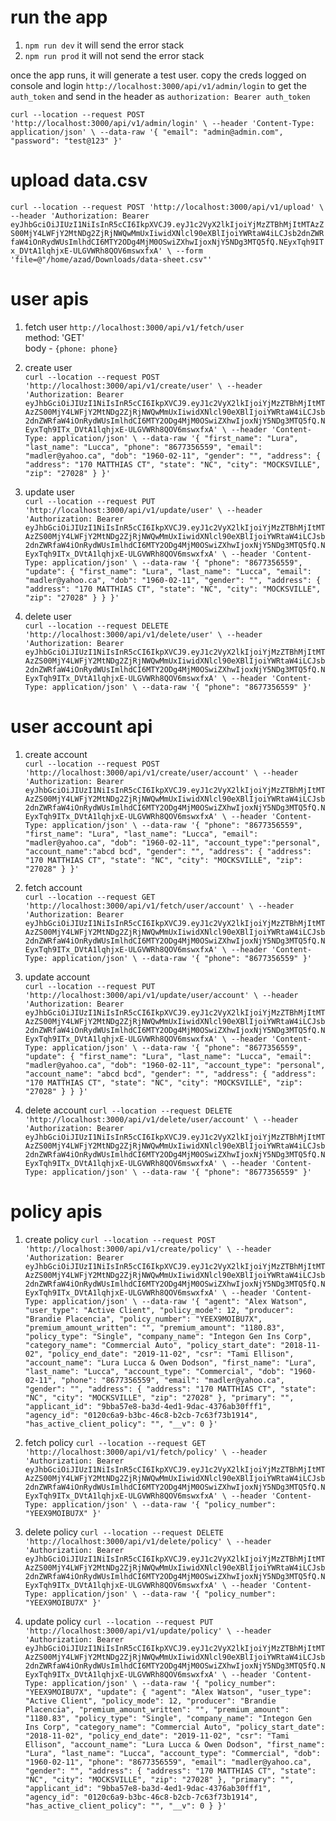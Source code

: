 # run the app
1. `npm run dev` it will send the error stack
2. `npm run prod` it will not send the error stack

once the app runs, it will generate a test user.
copy the creds logged on console and login `http://localhost:3000/api/v1/admin/login` to get the `auth_token` and send in the header as `authorization: Bearer auth_token`  

`curl --location --request POST 'http://localhost:3000/api/v1/admin/login' \
--header 'Content-Type: application/json' \
--data-raw '{
    "email": "admin@admin.com",
    "password": "test@123"
}'`

# upload data.csv   
`curl --location --request POST 'http://localhost:3000/api/v1/upload' \
--header 'Authorization: Bearer eyJhbGciOiJIUzI1NiIsInR5cCI6IkpXVCJ9.eyJ1c2VyX2lkIjoiYjMzZTBhMjItMTAzZS00MjY4LWFjY2MtNDg2ZjRjNWQwMmUxIiwidXNlcl90eXBlIjoiYWRtaW4iLCJsb2dnZWRfaW4iOnRydWUsImlhdCI6MTY2ODg4MjM0OSwiZXhwIjoxNjY5NDg3MTQ5fQ.NEyxTqh9ITx_DVtA1lqhjxE-ULGVWRh8QOV6mswxfxA' \
--form 'file=@"/home/azad/Downloads/data-sheet.csv"'`

# user apis
1. fetch user `http://localhost:3000/api/v1/fetch/user`  
method: 'GET'  
body -  `{phone: phone}`  


2. create user     
`curl --location --request POST 'http://localhost:3000/api/v1/create/user' \
--header 'Authorization: Bearer eyJhbGciOiJIUzI1NiIsInR5cCI6IkpXVCJ9.eyJ1c2VyX2lkIjoiYjMzZTBhMjItMTAzZS00MjY4LWFjY2MtNDg2ZjRjNWQwMmUxIiwidXNlcl90eXBlIjoiYWRtaW4iLCJsb2dnZWRfaW4iOnRydWUsImlhdCI6MTY2ODg4MjM0OSwiZXhwIjoxNjY5NDg3MTQ5fQ.NEyxTqh9ITx_DVtA1lqhjxE-ULGVWRh8QOV6mswxfxA' \
--header 'Content-Type: application/json' \
--data-raw '{
    "first_name": "Lura",
    "last_name": "Lucca",
    "phone": "8677356559",
    "email": "madler@yahoo.ca",
    "dob": "1960-02-11",
    "gender": "",
    "address": {
        "address": "170 MATTHIAS CT",
        "state": "NC",
        "city": "MOCKSVILLE",
        "zip": "27028"
    }
}'`

3. update user   
`curl --location --request PUT 'http://localhost:3000/api/v1/update/user' \
--header 'Authorization: Bearer eyJhbGciOiJIUzI1NiIsInR5cCI6IkpXVCJ9.eyJ1c2VyX2lkIjoiYjMzZTBhMjItMTAzZS00MjY4LWFjY2MtNDg2ZjRjNWQwMmUxIiwidXNlcl90eXBlIjoiYWRtaW4iLCJsb2dnZWRfaW4iOnRydWUsImlhdCI6MTY2ODg4MjM0OSwiZXhwIjoxNjY5NDg3MTQ5fQ.NEyxTqh9ITx_DVtA1lqhjxE-ULGVWRh8QOV6mswxfxA' \
--header 'Content-Type: application/json' \
--data-raw '{
    "phone": "8677356559",
    "update": {
        "first_name": "Lura",
        "last_name": "Lucca",
        "email": "madler@yahoo.ca",
        "dob": "1960-02-11",
        "gender": "",
        "address": {
            "address": "170 MATTHIAS CT",
            "state": "NC",
            "city": "MOCKSVILLE",
            "zip": "27028"
        }
    }
}'`

4. delete user    
`curl --location --request DELETE 'http://localhost:3000/api/v1/delete/user' \
--header 'Authorization: Bearer eyJhbGciOiJIUzI1NiIsInR5cCI6IkpXVCJ9.eyJ1c2VyX2lkIjoiYjMzZTBhMjItMTAzZS00MjY4LWFjY2MtNDg2ZjRjNWQwMmUxIiwidXNlcl90eXBlIjoiYWRtaW4iLCJsb2dnZWRfaW4iOnRydWUsImlhdCI6MTY2ODg4MjM0OSwiZXhwIjoxNjY5NDg3MTQ5fQ.NEyxTqh9ITx_DVtA1lqhjxE-ULGVWRh8QOV6mswxfxA' \
--header 'Content-Type: application/json' \
--data-raw '{
    "phone": "8677356559"
}'`

# user account api
1. create account   
`curl --location --request POST 'http://localhost:3000/api/v1/create/user/account' \
--header 'Authorization: Bearer eyJhbGciOiJIUzI1NiIsInR5cCI6IkpXVCJ9.eyJ1c2VyX2lkIjoiYjMzZTBhMjItMTAzZS00MjY4LWFjY2MtNDg2ZjRjNWQwMmUxIiwidXNlcl90eXBlIjoiYWRtaW4iLCJsb2dnZWRfaW4iOnRydWUsImlhdCI6MTY2ODg4MjM0OSwiZXhwIjoxNjY5NDg3MTQ5fQ.NEyxTqh9ITx_DVtA1lqhjxE-ULGVWRh8QOV6mswxfxA' \
--header 'Content-Type: application/json' \
--data-raw '{
    "phone": "8677356559",
    "first_name": "Lura",
    "last_name": "Lucca",
    "email": "madler@yahoo.ca",
    "dob": "1960-02-11",
    "account_type":"personal",
    "account_name":"abcd bcd",
    "gender": "",
    "address": {
        "address": "170 MATTHIAS CT",
        "state": "NC",
        "city": "MOCKSVILLE",
        "zip": "27028"
    }
}'`  

2. fetch account   
`curl --location --request GET 'http://localhost:3000/api/v1/fetch/user/account' \
--header 'Authorization: Bearer eyJhbGciOiJIUzI1NiIsInR5cCI6IkpXVCJ9.eyJ1c2VyX2lkIjoiYjMzZTBhMjItMTAzZS00MjY4LWFjY2MtNDg2ZjRjNWQwMmUxIiwidXNlcl90eXBlIjoiYWRtaW4iLCJsb2dnZWRfaW4iOnRydWUsImlhdCI6MTY2ODg4MjM0OSwiZXhwIjoxNjY5NDg3MTQ5fQ.NEyxTqh9ITx_DVtA1lqhjxE-ULGVWRh8QOV6mswxfxA' \
--header 'Content-Type: application/json' \
--data-raw '{
    "phone": "8677356559"
}'`

3. update account   
`curl --location --request PUT 'http://localhost:3000/api/v1/update/user/account' \
--header 'Authorization: Bearer eyJhbGciOiJIUzI1NiIsInR5cCI6IkpXVCJ9.eyJ1c2VyX2lkIjoiYjMzZTBhMjItMTAzZS00MjY4LWFjY2MtNDg2ZjRjNWQwMmUxIiwidXNlcl90eXBlIjoiYWRtaW4iLCJsb2dnZWRfaW4iOnRydWUsImlhdCI6MTY2ODg4MjM0OSwiZXhwIjoxNjY5NDg3MTQ5fQ.NEyxTqh9ITx_DVtA1lqhjxE-ULGVWRh8QOV6mswxfxA' \
--header 'Content-Type: application/json' \
--data-raw '{
    "phone": "8677356559",
    "update": {
        "first_name": "Lura",
        "last_name": "Lucca",
        "email": "madler@yahoo.ca",
        "dob": "1960-02-11",
        "account_type": "personal",
        "account_name": "abcd bcd",
        "gender": "",
        "address": {
            "address": "170 MATTHIAS CT",
            "state": "NC",
            "city": "MOCKSVILLE",
            "zip": "27028"
        }
    }
}'`

4. delete account `curl --location --request DELETE 'http://localhost:3000/api/v1/delete/user/account' \
--header 'Authorization: Bearer eyJhbGciOiJIUzI1NiIsInR5cCI6IkpXVCJ9.eyJ1c2VyX2lkIjoiYjMzZTBhMjItMTAzZS00MjY4LWFjY2MtNDg2ZjRjNWQwMmUxIiwidXNlcl90eXBlIjoiYWRtaW4iLCJsb2dnZWRfaW4iOnRydWUsImlhdCI6MTY2ODg4MjM0OSwiZXhwIjoxNjY5NDg3MTQ5fQ.NEyxTqh9ITx_DVtA1lqhjxE-ULGVWRh8QOV6mswxfxA' \
--header 'Content-Type: application/json' \
--data-raw '{
    "phone": "8677356559"
}'`

# policy apis
1. create policy `curl --location --request POST 'http://localhost:3000/api/v1/create/policy' \
--header 'Authorization: Bearer eyJhbGciOiJIUzI1NiIsInR5cCI6IkpXVCJ9.eyJ1c2VyX2lkIjoiYjMzZTBhMjItMTAzZS00MjY4LWFjY2MtNDg2ZjRjNWQwMmUxIiwidXNlcl90eXBlIjoiYWRtaW4iLCJsb2dnZWRfaW4iOnRydWUsImlhdCI6MTY2ODg4MjM0OSwiZXhwIjoxNjY5NDg3MTQ5fQ.NEyxTqh9ITx_DVtA1lqhjxE-ULGVWRh8QOV6mswxfxA' \
--header 'Content-Type: application/json' \
--data-raw '{
    "agent": "Alex Watson",
    "user_type": "Active Client",
    "policy_mode": 12,
    "producer": "Brandie Placencia",
    "policy_number": "YEEX9MOIBU7X",
    "premium_amount_written": "",
    "premium_amount": "1180.83",
    "policy_type": "Single",
    "company_name": "Integon Gen Ins Corp",
    "category_name": "Commercial Auto",
    "policy_start_date": "2018-11-02",
    "policy_end_date": "2019-11-02",
    "csr": "Tami Ellison",
    "account_name": "Lura Lucca & Owen Dodson",
    "first_name": "Lura",
    "last_name": "Lucca",
    "account_type": "Commercial",
    "dob": "1960-02-11",
    "phone": "8677356559",
    "email": "madler@yahoo.ca",
    "gender": "",
    "address": {
        "address": "170 MATTHIAS CT",
        "state": "NC",
        "city": "MOCKSVILLE",
        "zip": "27028"
    },
    "primary": "",
    "applicant_id": "9bba57e8-ba3d-4ed1-9dac-4376ab30fff1",
    "agency_id": "0120c6a9-b3bc-46c8-b2cb-7c63f73b1914",
    "has_active_client_policy": "",
    "__v": 0
}'`   

2. fetch policy `curl --location --request GET 'http://localhost:3000/api/v1/fetch/policy' \
--header 'Authorization: Bearer eyJhbGciOiJIUzI1NiIsInR5cCI6IkpXVCJ9.eyJ1c2VyX2lkIjoiYjMzZTBhMjItMTAzZS00MjY4LWFjY2MtNDg2ZjRjNWQwMmUxIiwidXNlcl90eXBlIjoiYWRtaW4iLCJsb2dnZWRfaW4iOnRydWUsImlhdCI6MTY2ODg4MjM0OSwiZXhwIjoxNjY5NDg3MTQ5fQ.NEyxTqh9ITx_DVtA1lqhjxE-ULGVWRh8QOV6mswxfxA' \
--header 'Content-Type: application/json' \
--data-raw '{
    "policy_number": "YEEX9MOIBU7X"
}'`  

3. delete policy `curl --location --request DELETE 'http://localhost:3000/api/v1/delete/policy' \
--header 'Authorization: Bearer eyJhbGciOiJIUzI1NiIsInR5cCI6IkpXVCJ9.eyJ1c2VyX2lkIjoiYjMzZTBhMjItMTAzZS00MjY4LWFjY2MtNDg2ZjRjNWQwMmUxIiwidXNlcl90eXBlIjoiYWRtaW4iLCJsb2dnZWRfaW4iOnRydWUsImlhdCI6MTY2ODg4MjM0OSwiZXhwIjoxNjY5NDg3MTQ5fQ.NEyxTqh9ITx_DVtA1lqhjxE-ULGVWRh8QOV6mswxfxA' \
--header 'Content-Type: application/json' \
--data-raw '{
    "policy_number": "YEEX9MOIBU7X"
}'`   

4. update policy `curl --location --request PUT 'http://localhost:3000/api/v1/update/policy' \
--header 'Authorization: Bearer eyJhbGciOiJIUzI1NiIsInR5cCI6IkpXVCJ9.eyJ1c2VyX2lkIjoiYjMzZTBhMjItMTAzZS00MjY4LWFjY2MtNDg2ZjRjNWQwMmUxIiwidXNlcl90eXBlIjoiYWRtaW4iLCJsb2dnZWRfaW4iOnRydWUsImlhdCI6MTY2ODg4MjM0OSwiZXhwIjoxNjY5NDg3MTQ5fQ.NEyxTqh9ITx_DVtA1lqhjxE-ULGVWRh8QOV6mswxfxA' \
--header 'Content-Type: application/json' \
--data-raw '{
    "policy_number": "YEEX9MOIBU7X",
    "update": {
        "agent": "Alex Watson",
        "user_type": "Active Client",
        "policy_mode": 12,
        "producer": "Brandie Placencia",
        "premium_amount_written": "",
        "premium_amount": "1180.83",
        "policy_type": "Single",
        "company_name": "Integon Gen Ins Corp",
        "category_name": "Commercial Auto",
        "policy_start_date": "2018-11-02",
        "policy_end_date": "2019-11-02",
        "csr": "Tami Ellison",
        "account_name": "Lura Lucca & Owen Dodson",
        "first_name": "Lura",
        "last_name": "Lucca",
        "account_type": "Commercial",
        "dob": "1960-02-11",
        "phone": "8677356559",
        "email": "madler@yahoo.ca",
        "gender": "",
        "address": {
            "address": "170 MATTHIAS CT",
            "state": "NC",
            "city": "MOCKSVILLE",
            "zip": "27028"
        },
        "primary": "",
        "applicant_id": "9bba57e8-ba3d-4ed1-9dac-4376ab30fff1",
        "agency_id": "0120c6a9-b3bc-46c8-b2cb-7c63f73b1914",
        "has_active_client_policy": "",
        "__v": 0
    }
}'`



